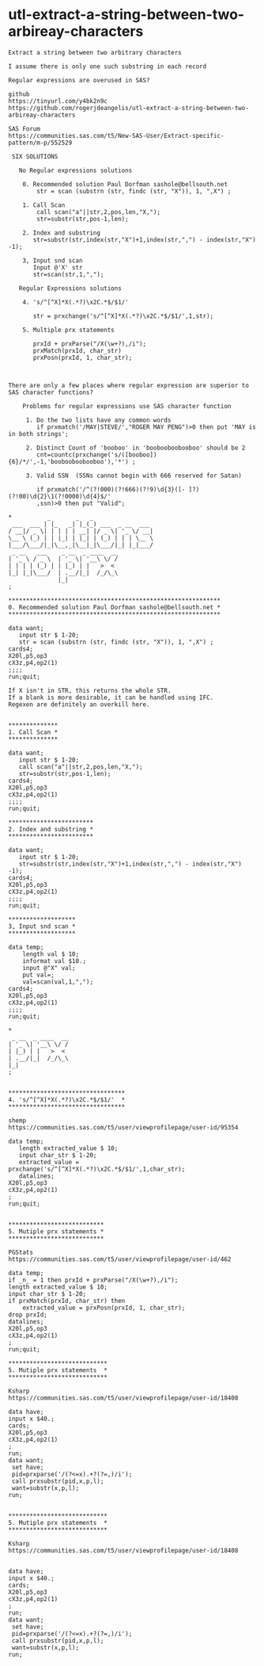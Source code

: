 # utl-extract-a-string-between-two-arbireay-characters
    Extract a string between two arbitrary characters

    I assume there is only one such substring in each record

    Regular expressions are overused in SAS?

    github
    https://tinyurl.com/y4bk2n9c
    https://github.com/rogerjdeangelis/utl-extract-a-string-between-two-arbireay-characters

    SAS Forum
    https://communities.sas.com/t5/New-SAS-User/Extract-specific-pattern/m-p/552529

     SIX SOLUTIONS

       No Regular expressions solutions

        0. Recommended solution Paul Dorfman sashole@bellsouth.net
            str = scan (substrn (str, findc (str, "X")), 1, ",X") ;

        1. Call Scan
            call scan("a"||str,2,pos,len,"X,");
            str=substr(str,pos-1,len);

        2. Index and substring
           str=substr(str,index(str,"X")+1,index(str,",") - index(str,"X") -1);

        3, Input snd scan
           Input @'X' str
           str=scan(str,1,",");

       Regular Expressions solutions

        4. 's/^[^X]*X(.*?)\x2C.*$/$1/'

           str = prxchange('s/^[^X]*X(.*?)\x2C.*$/$1/',1,str);

        5. Multiple prx statements

           prxId + prxParse("/X(\w+?),/i");
           prxMatch(prxId, char_str)
           prxPosn(prxId, 1, char_str);



    There are only a few places where regular expression are superior to
    SAS character functions?

        Problems for regular expressions use SAS character function

         1. Do the two lists have any common words
            if prxmatch('/MAY|STEVE/',"ROGER MAY PENG")>0 then put 'MAY is in both strings';

         2. Distinct Count of 'booboo' in 'boobooboobooboo' should be 2
            cnt=countc(prxchange('s/([booboo]){6}/*/',-1,'boobooboobooboo'),'*') ;

         3. Valid SSN  (SSNs cannot begin with 666 reserved for Satan)

            if prxmatch('/^(?!000)(?!666)(?!9)\d{3}([- ]?)(?!00)\d{2}\1(?!0000)\d{4}$/'
            ,ssn)>0 then put "Valid";

    *          _       _   _
     ___  ___ | |_   _| |_(_) ___  _ __  ___
    / __|/ _ \| | | | | __| |/ _ \| '_ \/ __|
    \__ \ (_) | | |_| | |_| | (_) | | | \__ \
    |___/\___/|_|\__,_|\__|_|\___/|_| |_|___/
     _ __   ___    _ __  _ ____  __
    | '_ \ / _ \  | '_ \| '__\ \/ /
    | | | | (_) | | |_) | |   >  <
    |_| |_|\___/  | .__/|_|  /_/\_\
                  |_|
    ;

    ************************************************************
    0. Recommended solution Paul Dorfman sashole@bellsouth.net *
    ************************************************************

    data want;
       input str $ 1-20;
       str = scan (substrn (str, findc (str, "X")), 1, ",X") ;
    cards4;
    X20l,p5,op3
    cX3z,p4,op2(1)
    ;;;;
    run;quit;

    If X isn't in STR, this returns the whole STR.
    If a blank is more desirable, it can be handled using IFC.
    Regexen are definitely an overkill here.


    **************
    1. Call Scan *
    **************

    data want;
       input str $ 1-20;
       call scan("a"||str,2,pos,len,"X,");
       str=substr(str,pos-1,len);
    cards4;
    X20l,p5,op3
    cX3z,p4,op2(1)
    ;;;;
    run;quit;

    ************************
    2. Index and substring *
    ************************

    data want;
       input str $ 1-20;
       str=substr(str,index(str,"X")+1,index(str,",") - index(str,"X") -1);
    cards4;
    X20l,p5,op3
    cX3z,p4,op2(1)
    ;;;;
    run;quit;

    *******************
    3, Input snd scan *
    *******************

    data temp;
        length val $ 10;
        informat val $10.;
        input @"X" val;
        put val=;
        val=scan(val,1,",");
    cards4;
    X20l,p5,op3
    cX3z,p4,op2(1)
    ;;;;
    run;quit;

    *
     _ __  _ ____  __
    | '_ \| '__\ \/ /
    | |_) | |   >  <
    | .__/|_|  /_/\_\
    |_|
    ;


    *********************************
    4. 's/^[^X]*X(.*?)\x2C.*$/$1/'  *
    *********************************

    shemp
    https://communities.sas.com/t5/user/viewprofilepage/user-id/95354

    data temp;
       length extracted_value $ 10;
       input char_str $ 1-20;
       extracted_value = prxchange('s/^[^X]*X(.*?)\x2C.*$/$1/',1,char_str);
       datalines;
    X20l,p5,op3
    cX3z,p4,op2(1)
    ;
    run;quit;


    ***************************
    5. Mutiple prx statements *
    ***************************

    PGStats
    https://communities.sas.com/t5/user/viewprofilepage/user-id/462

    data temp;
    if _n_ = 1 then prxId + prxParse("/X(\w+?),/i");
    length extracted_value $ 10;
    input char_str $ 1-20;
    if prxMatch(prxId, char_str) then
        extracted_value = prxPosn(prxId, 1, char_str);
    drop prxId;
    datalines;
    X20l,p5,op3
    cX3z,p4,op2(1)
    ;
    run;quit;

    ****************************
    5. Mutiple prx statements  *
    ****************************

    Ksharp
    https://communities.sas.com/t5/user/viewprofilepage/user-id/18408

    data have;
    input x $40.;
    cards;
    X20l,p5,op3
    cX3z,p4,op2(1)
    ;
    run;
    data want;
     set have;
     pid=prxparse('/(?<=x).+?(?=,)/i');
     call prxsubstr(pid,x,p,l);
     want=substr(x,p,l);
    run;


    ****************************
    5. Mutiple prx statements  *
    ****************************

    Ksharp
    https://communities.sas.com/t5/user/viewprofilepage/user-id/18408


    data have;
    input x $40.;
    cards;
    X20l,p5,op3
    cX3z,p4,op2(1)
    ;
    run;
    data want;
     set have;
     pid=prxparse('/(?<=x).+?(?=,)/i');
     call prxsubstr(pid,x,p,l);
     want=substr(x,p,l);
    run;

